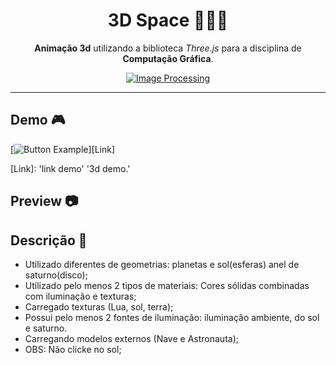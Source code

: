 <div align="center">

# 3D Space 🧑🏽‍🚀
 **Animação 3d** utilizando a biblioteca *Three.js* para a disciplina de **Computação Gráfica**.

[![Image Processing](https://img.shields.io/badge/3D-Demo-red.svg?logo=nintendo3ds&logoColor=f5f5f5&style=for-the-badge)]()

</div>

---

## Demo 🎮

[![Button Example]][Link]

[Link]: 'link demo' '3d demo.'

[Button Example]: https://img.shields.io/badge/demo-red?style=for-the-badge

## Preview 📷

<blockquote class="imgur-embed-pub" lang="en" data-id="a/HuoFltr" data-context="false" ><a href="//imgur.com/a/HuoFltr"></a></blockquote><script async src="//s.imgur.com/min/embed.js" charset="utf-8"></script>

## Descrição 📄
- Utilizado diferentes de geometrias: planetas e sol(esferas) anel de saturno(disco);
- Utilizado pelo menos 2 tipos de materiais: Cores sólidas combinadas com iluminação e texturas;
- Carregado texturas (Lua, sol, terra);
- Possui pelo menos 2 fontes de iluminação: iluminação ambiente, do sol e saturno.
- Carregando modelos externos (Nave e Astronauta);
- OBS: Não clicke no sol;
#
